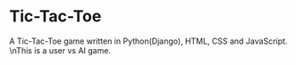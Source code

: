 # Tic-Tac-Toe
A Tic-Tac-Toe game written in Python(Django), HTML, CSS and JavaScript.
\nThis is a user vs AI game.
